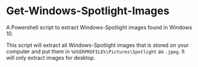 # Get-Windows-Spotlight-Images
A Powershell script to extract Windows-Spotlight images found in Windows 10.

This script will extract all Windows-Spotlight images that is stored on your computer and put them in `%USERPROFILE%\Pictures\Spotlight` as `.jpeg`. It will only extract images for desktop.

